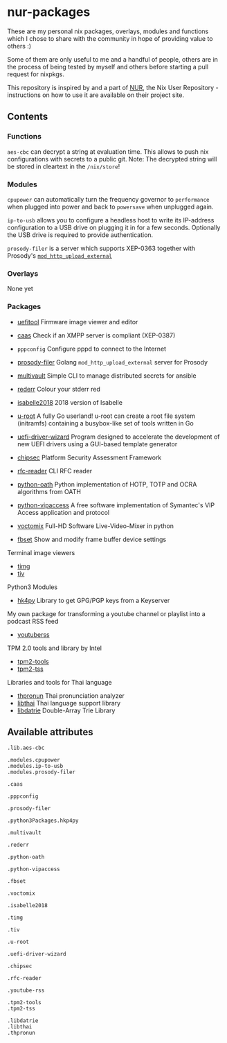 # nur-packages

These are my personal nix packages, overlays, modules and functions which I chose to share with the community in hope of providing value to others :)

Some of them are only useful to me and a handful of people, others are in the process of being tested by myself and others before starting a pull request for nixpkgs.

This repository is inspired by and a part of [NUR](https://github.com/nix-community/NUR), the Nix User Repository - instructions on how to use it are available on their project site.

## Contents

### Functions
`aes-cbc` can decrypt a string at evaluation time. This allows to push nix configurations with secrets to a public git. Note: The decrypted string will be stored in cleartext in the `/nix/store`!

### Modules
`cpupower` can automatically turn the frequency governor to `performance` when plugged into power and back to `powersave` when unplugged again.

`ip-to-usb` allows you to configure a headless host to write its IP-address configuration to a USB drive on plugging it in for a few seconds.
Optionally the USB drive is required to provide authentication.

`prosody-filer` is a server which supports XEP-0363 together with Prosody's [`mod_http_upload_external`](https://modules.prosody.im/mod_http_upload_external.html)

### Overlays
None yet

### Packages
- [uefitool](https://github.com/LongSoft/UEFITool) Firmware image viewer and editor
- [caas](https://github.com/iNPUTmice/caas) Check if an XMPP server is compliant (XEP-0387)
- `pppconfig` Configure pppd to connect to the Internet
- [prosody-filer](https://github.com/ThomasLeister/prosody-filer) Golang `mod_http_upload_external` server for Prosody
- [multivault](https://github.com/Selfnet/multivault) Simple CLI to manage distributed secrets for ansible
- [rederr](https://github.com/poettering/rederr) Colour your stderr red
- [isabelle2018](https://isabelle.in.tum.de/) 2018 version of Isabelle
- [u-root](https://github.com/u-root/u-root) A fully Go userland! u-root can create a root file system (initramfs) containing a busybox-like set of tools written in Go
- [uefi-driver-wizard](https://github.com/tianocore/tianocore.github.io/wiki/UEFI-Driver-Wizard) Program designed to accelerate the development of new UEFI drivers using a GUI-based template generator
- [chipsec](https://github.com/chipsec/chipsec) Platform Security Assessment Framework
- [rfc-reader](https://github.com/monsieurh/rfc_reader) CLI RFC reader

- [python-oath](https://github.com/bdauvergne/python-oath) Python implementation of HOTP, TOTP and OCRA algorithms from OATH
- [python-vipaccess](https://github.com/dlenski/python-vipaccess) A free software implementation of Symantec's VIP Access application and protocol

- [voctomix](https://github.com/voc/voctomix) Full-HD Software Live-Video-Mixer in python
- [fbset](http://users.telenet.be/geertu/Linux/fbdev) Show and modify frame buffer device settings

Terminal image viewers
- [timg](https://github.com/hzeller/timg/)
- [tiv](https://github.com/stefanhaustein/TerminalImageViewer/releases)

Python3 Modules
- [hk4py](https://github.com/Selfnet/hkp4py) Library to get GPG/PGP keys from a Keyserver

My own package for transforming a youtube channel or playlist into a podcast RSS feed
- [youtuberss](https://github.com/JohnAZoidberg/youtuberss)

TPM 2.0 tools and library by Intel
- [tpm2-tools](https://github.com/tpm2-software/tpm2-tools)
- [tpm2-tss](https://github.com/tpm2-software/tpm2-tss)

Libraries and tools for Thai language
- [thpronun](https://github.com/tlwg/thpronun) Thai pronunciation analyzer
- [libthai](https://github.com/tlwg/libthai) Thai language support library
- [libdatrie](https://github.com/tlwg/libdatrie) Double-Array Trie Library

## Available attributes
```
.lib.aes-cbc

.modules.cpupower
.modules.ip-to-usb
.modules.prosody-filer

.caas

.pppconfig

.prosody-filer

.python3Packages.hkp4py

.multivault

.rederr

.python-oath

.python-vipaccess

.fbset

.voctomix

.isabelle2018

.timg

.tiv

.u-root

.uefi-driver-wizard

.chipsec

.rfc-reader

.youtube-rss

.tpm2-tools
.tpm2-tss

.libdatrie
.libthai
.thpronun
```

